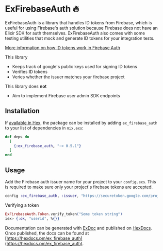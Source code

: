# ExFirebaseAuth 🔥

ExFirebaseAuth is a library that handles ID tokens from Firebase, which is useful for using Firebase's auth solution because Firebase does not have an Elixir SDK for auth themselves. ExFirebaseAuth also comes with some testing utilities that mock and generate ID tokens for your integration tests.

[More information on how ID tokens work in Firebase Auth](https://firebase.google.com/docs/auth/admin/verify-id-tokens)

This library

- Keeps track of google's public keys used for signing ID tokens
- Verifies ID tokens
- Veries whether the issuer matches your firebase project

This library does **not**

- Aim to implement Firebase user admin SDK endpoints

## Installation

If [available in Hex](https://hex.pm/packages/ex_firebase_auth), the package can be installed
by adding `ex_firebase_auth` to your list of dependencies in `mix.exs`:

```elixir
def deps do
  [
    {:ex_firebase_auth, "~> 0.5.1"}
  ]
end
```

## Usage

Add the Firebase auth issuer name for your project to your `config.exs`. This is required to make sure only your project's firebase tokens are accepted.

```elixir
config :ex_firebase_auth, :issuer, "https://securetoken.google.com/project-123abc"
```

Verifying a token

```elixir
ExFirebaseAuth.Token.verify_token("Some token string")
iex> {:ok, "userid", %{}}
```

Documentation can be generated with [ExDoc](https://github.com/elixir-lang/ex_doc)
and published on [HexDocs](https://hexdocs.pm). Once published, the docs can
be found at [https://hexdocs.pm/ex_firebase_auth](https://hexdocs.pm/ex_firebase_auth).
